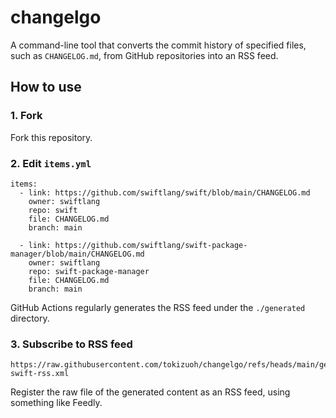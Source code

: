 # changelgo

A command-line tool that converts the commit history of specified files, such as `CHANGELOG.md`, from GitHub repositories into an RSS feed.

## How to use

### 1. Fork

Fork this repository.

### 2. Edit `items.yml`

```
items:
  - link: https://github.com/swiftlang/swift/blob/main/CHANGELOG.md
    owner: swiftlang
    repo: swift
    file: CHANGELOG.md
    branch: main

  - link: https://github.com/swiftlang/swift-package-manager/blob/main/CHANGELOG.md
    owner: swiftlang
    repo: swift-package-manager
    file: CHANGELOG.md
    branch: main
```

GitHub Actions regularly generates the RSS feed under the `./generated` directory.

### 3. Subscribe to RSS feed


```
https://raw.githubusercontent.com/tokizuoh/changelgo/refs/heads/main/generated/swiftlang-swift-rss.xml
```

Register the raw file of the generated content as an RSS feed, using something like Feedly.
